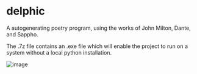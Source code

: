 # delphic
A autogenerating poetry program, using the works of John Milton, Dante, and Sappho.

The .7z file contains an .exe file which will enable the project to run on a system without a local python installation.

![image](https://user-images.githubusercontent.com/12840619/203496897-b89c781f-46b9-4328-81fd-c67a3d3f9abc.png)
